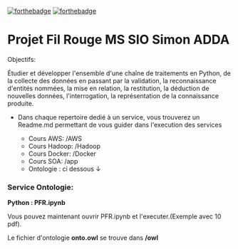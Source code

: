 [![forthebadge](https://forthebadge.com/images/badges/made-with-python.svg)](https://forthebadge.com) [![forthebadge](https://forthebadge.com/images/badges/built-with-love.svg)](https://forthebadge.com)


# Projet Fil Rouge MS SIO Simon ADDA 

Objectifs:

Étudier et développer l'ensemble d'une chaîne de traitements en Python, de la collecte des données en passant par la validation, la reconnaissance d'entités nommées, la mise en relation, la restitution, la déduction de  nouvelles données, l'interrogation, la représentation de la connaissance produite.


- Dans chaque repertoire dedié à un service, vous trouverez un Readme.md permettant de vous guider dans l'execution des services

    - Cours AWS: /AWS
    - Cours Hadoop: /Hadoop
    - Cours Docker: /Docker
    - Cours SOA: /app
    - Ontologie : ci dessous ↓


### Service Ontologie:

**Python : PFR.ipynb**

Vous pouvez maintenant ouvrir PFR.ipynb et l'executer.(Exemple avec 10 pdf).

Le fichier d'ontologie **onto.owl** se trouve dans **/owl**
